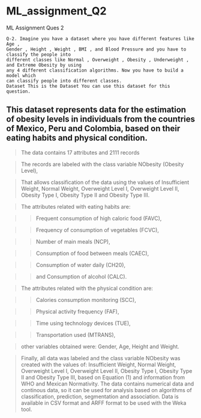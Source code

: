 # ML_assignment_Q2
ML Assignment Ques 2
```
Q-2. Imagine you have a dataset where you have different features like Age ,
Gender , Height , Weight , BMI , and Blood Pressure and you have to classify the people into
different classes like Normal , Overweight , Obesity , Underweight , and Extreme Obesity by using
any 4 different classification algorithms. Now you have to build a model which
can classify people into different classes.
Dataset This is the Dataset You can use this dataset for this question.

```

## This dataset represents data for the estimation of obesity levels in individuals from the countries of Mexico, Peru and Colombia, based on their eating habits and physical condition.

>The data contains 17 attributes and 2111 records

> The records are labeled with the class variable NObesity (Obesity Level),

> That allows classification of the data using the values of Insufficient Weight, Normal Weight, Overweight Level I, Overweight Level II, Obesity Type I, Obesity Type II and Obesity Type III.

>The attributes related with eating habits are:

>>Frequent consumption of high caloric food (FAVC),

>>Frequency of consumption of vegetables (FCVC),

>>Number of main meals (NCP),

>>Consumption of food between meals (CAEC),

>>Consumption of water daily (CH20),

>>and Consumption of alcohol (CALC).

>The attributes related with the physical condition are:

>>Calories consumption monitoring (SCC),

>>Physical activity frequency (FAF),

>>Time using technology devices (TUE),

>>Transportation used (MTRANS),

>other variables obtained were: Gender, Age, Height and Weight. 

>Finally, all data was labeled and the class variable NObesity was created with the values of: Insufficient Weight, Normal Weight, Overweight Level I, Overweight Level II, Obesity Type I, Obesity Type II and Obesity Type III, based on Equation (1) and information from WHO and Mexican Normativity. The data contains numerical data and continous data, so it can be used for analysis based on algorithms of classification, prediction, segmentation and association. Data is available in CSV format and ARFF format to be used with the Weka tool.
